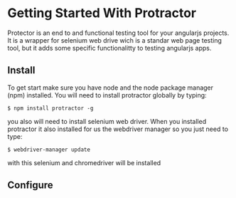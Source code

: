 
# Getting Started With Protractor

Protector is an end to and functional testing tool for your angularjs projects.
It is a wrapper for selenium web drive wich is a standar web page testing tool, but it adds some specific functionalitty to testing angularjs apps.


## Install

To get start make sure you have node and the node package manager (npm) installed.
You will need to install protractor globally by typing:

	$ npm install protractor -g

you also will need to install selenium web driver. When you installed protractor it also installed for us the webdriver manager so you just need to type:

	$ webdriver-manager update

with this selenium and chromedriver will be installed

## Configure



